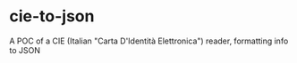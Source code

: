 # cie-to-json
A POC of a CIE (Italian "Carta D'Identità Elettronica") reader, formatting info to JSON
